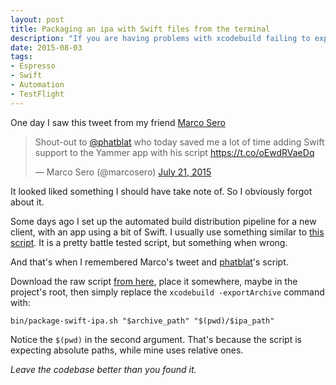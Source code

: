 ```yaml
---
layout: post
title: Packaging an ipa with Swift files from the terminal
description: "If you are having problems with xcodebuild failing to export your apps with either Swift or Watch Kit support here's the solution, with a handy custom script."
date: 2015-08-03
tags:
- Espresso
- Swift
- Automation
- TestFlight
---
```


One day I saw this tweet from my friend [Marco Sero](http://marcosero.com/)

<blockquote class="twitter-tweet" lang="en"><p lang="en" dir="ltr">Shout-out to <a href="https://twitter.com/phatblat">@phatblat</a> who today saved me a lot of time adding Swift support to the Yammer app with his script <a href="https://t.co/oEwdRVaeDq">https://t.co/oEwdRVaeDq</a></p>&mdash; Marco Sero (@marcosero) <a href="https://twitter.com/marcosero/status/623418915033628672">July 21, 2015</a></blockquote>
<script async src="//platform.twitter.com/widgets.js" charset="utf-8"></script>

It looked liked something I should have take note of. So I obviously forgot about it.

Some days ago I set up the automated build distribution pipeline for a new client, with an app using a bit of Swift. I usually use something similar to [this script](https://gist.github.com/mokagio/bae969dd8e3846ef7773). It is a pretty battle tested script, but something when wrong.

And that's when I remembered Marco's tweet and [phatblat](https://twitter.com/phatblat)'s script.

Download the raw script [from here](https://gist.githubusercontent.com/phatblat/6eb8895e2202f796960e/raw/264765c05ecc8918425cb513b12409de91e3a675/package-ida.sh), place it somewhere, maybe in the project's root, then simply replace the `xcodebuild -exportArchive` command with:

```
bin/package-swift-ipa.sh "$archive_path" "$(pwd)/$ipa_path"
```

Notice the `$(pwd)` in the second argument. That's because the script is expecting absolute paths, while mine uses relative ones.

_Leave the codebase better than you found it._
